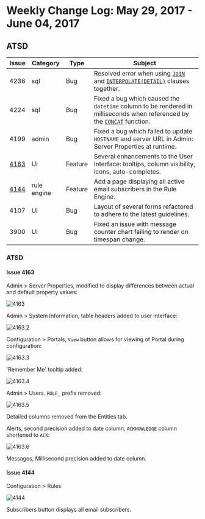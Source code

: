 # Weekly Change Log: May 29, 2017 - June 04, 2017

## ATSD

| Issue| Category    | Type    | Subject              |
|------|-------------|---------|----------------------|
| 4236 | sql | Bug | Resolved error when using [`JOIN`](../../sql#joins)  and [`INTERPOLATE(DETAIL)`](../../sql#interpolation) clauses together. |
| 4224 | sql | Bug | Fixed a bug which caused the `datetime` column to be rendered in milliseconds when referenced by the [`CONCAT`](../../sql#string-functions) function.|
| 4199 | admin | Bug | Fixed a bug which failed to update `HOSTNAME` and server URL in Admin: Server Properties at runtime. |
| [4163](#issue-4163) | UI | Feature | Several enhancements to the User Interface: tooltips, column visibility, icons, auto-completes. |
| [4144](#issue-4144) | rule engine | Feature | Add a page displaying all active email subscribers in the Rule Engine.|
| 4107 | UI | Bug | Layout of several forms refactored to adhere to the latest guidelines. |
| 3900 | UI | Bug | Fixed an issue with message counter chart failing to render on timespan change. |

### ATSD

#### Issue 4163

Admin > Server Properties, modified to display differences between actual and default property values:

![4163](./Images/4163.1.png)

Admin > System Information, table headers added to user interface:

![4163.2](./Images/4163.2.png)

Configuration > Portals, `View` button allows for viewing of
Portal during configuration:

![4163.3](./Images/4163.3.1.png)

'Remember Me' tooltip added:

![4163.4](./Images/4163.4.png)

Admin > Users. `ROLE_` prefix removed:

![4163.5](./Images/4163.5.png)

Detailed columns removed from the Entities tab.

Alerts, second precision added to date column, `ACKNOWLEDGE` column shortened to `ACK`:

![4163.6](./Images/4163.6.png)

Messages, Millisecond precision added to date column.

#### Issue 4144

Configuration > Rules

![4144](./Images/4144.png)

Subscribers button displays all email subscribers.